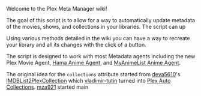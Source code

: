 Welcome to the Plex Meta Manager wiki!

The goal of this script is to allow for a way to automatically update metadata of the movies, shows, and collections in your libraries. The script can up

Using various methods detailed in the wiki you can have a way to recreate your library and all its changes with the click of a button. 

The script is designed to work with most Metadata agents including the new Plex Movie Agent, [Hama Anime Agent](https://github.com/ZeroQI/Hama.bundle), and [MyAnimeList Anime Agent](https://github.com/Fribb/MyAnimeList.bundle).



The original idea for the `collections` attribute started from [deva5610](https://github.com/deva5610)'s [IMDBList2PlexCollection](https://github.com/deva5610/IMDBList2PlexCollection) which [vladimir-tutin](https://github.com/vladimir-tutin) turned into [Plex Auto Collections](https://github.com/vladimir-tutin/Plex-Auto-Collections). [mza921](https://github.com/mza921) started main